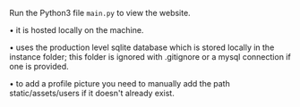 Run the Python3 file `main.py` to view the website.

• it is hosted locally on the machine.

• uses the production level sqlite database which is stored locally in the instance folder; this folder is ignored with .gitignore or a mysql connection if one is provided.

• to add a profile picture you need to manually add the path static/assets/users if it doesn't already exist.
